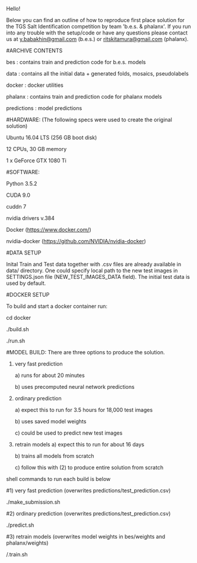 Hello!

Below you can find an outline of how to reproduce first place solution for the TGS Salt Identification competition by team 'b.e.s. &amp; phalanx'.
If you run into any trouble with the setup/code or have any questions please contact us at y.babakhin@gmail.com (b.e.s.) or ritskitamura@gmail.com (phalanx).

#ARCHIVE CONTENTS

bes                      : contains train and prediction code for b.e.s. models

data                     : contains all the initial data + generated folds, mosaics, pseudolabels

docker                   : docker utilities

phalanx                  : contains train and prediction code for phalanx models

predictions              : model predictions

#HARDWARE: (The following specs were used to create the original solution)

Ubuntu 16.04 LTS (256 GB boot disk)

12 CPUs, 30 GB memory

1 x GeForce GTX 1080 Ti

#SOFTWARE:

Python 3.5.2

CUDA 9.0

cuddn 7

nvidia drivers v.384

Docker (https://www.docker.com/)

nvidia-docker (https://github.com/NVIDIA/nvidia-docker)

#DATA SETUP

Inital Train and Test data together with .csv files are already available in data/ directory.
One could specify local path to the new test images in SETTINGS.json file (NEW_TEST_IMAGES_DATA field). The initial test data is used by default.

#DOCKER SETUP

To build and start a docker container run:

cd docker 

./build.sh

./run.sh

#MODEL BUILD: There are three options to produce the solution.

1) very fast prediction

    a) runs for about 20 minutes
    
    b) uses precomputed neural network predictions
    
2) ordinary prediction

    a) expect this to run for 3.5 hours for 18,000 test images
    
    b) uses saved model weights
    
    c) could be used to predict new test images
    
3) retrain models
    a) expect this to run for about 16 days
    
    b) trains all models from scratch
    
    c) follow this with (2) to produce entire solution from scratch

shell commands to run each build is below

#1) very fast prediction (overwrites predictions/test_prediction.csv)

./make_submission.sh

#2) ordinary prediction (overwrites predictions/test_prediction.csv)

./predict.sh

#3) retrain models (overwrites model weights in bes/weights and phalanx/weights)

/.train.sh
